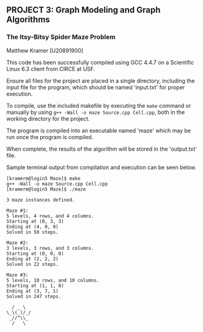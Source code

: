 ## PROJECT 3: Graph Modeling and Graph Algorithms
### The Itsy-Bitsy Spider Maze Problem
Matthew Kramer [U20891900]

This code has been successfully compiled using GCC 4.4.7 on a Scientific Linux 6.3 client from CIRCE at USF.

Ensure all files for the project are placed in a single directory, including the input file for the program, which should be named 'input.txt' for proper execution.

To compile, use the included makefile by executing the `make` command or manually by using `g++ -Wall -o maze Source.cpp Cell.cpp`, both in the working directory for the project.

The program is compiled into an executable named 'maze' which may be run once the program is compiled.

When complete, the results of the algorithm will be stored in the 'output.txt' file.

Sample terminal output from compilation and execution can be seen below.

```
[kramerm@login5 Maze]$ make
g++ -Wall -o maze Source.cpp Cell.cpp
[kramerm@login5 Maze]$ ./maze

3 maze instances defined.

Maze #1:
5 levels, 4 rows, and 4 columns.
Starting at (0, 3, 3)
Ending at (4, 0, 0)
Solved in 50 steps.

Maze #2:
3 levels, 3 rows, and 3 columns.
Starting at (0, 0, 0)
Ending at (2, 2, 2)
Solved in 22 steps.

Maze #3:
5 levels, 10 rows, and 10 columns.
Starting at (1, 1, 8)
Ending at (3, 7, 1)
Solved in 247 steps.

  / _ \
\_\(_)/_/
 _//"\\_
  /   \
```
